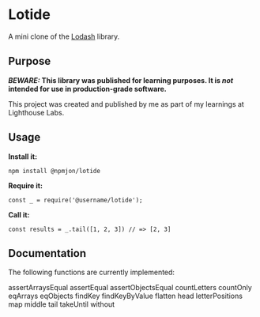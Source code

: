 # Lotide

A mini clone of the [Lodash](https://lodash.com) library.

## Purpose

**_BEWARE:_ This library was published for learning purposes. It is _not_ intended for use in production-grade software.**

This project was created and published by me as part of my learnings at Lighthouse Labs.

## Usage

**Install it:**

`npm install @npmjon/lotide`

**Require it:**

`const _ = require('@username/lotide');`

**Call it:**

`const results = _.tail([1, 2, 3]) // => [2, 3]`

## Documentation

The following functions are currently implemented:

  assertArraysEqual
  assertEqual
  assertObjectsEqual
  countLetters
  countOnly
  eqArrays
  eqObjects
  findKey
  findKeyByValue
  flatten
  head
  letterPositions
  map
  middle
  tail
  takeUntil
  without